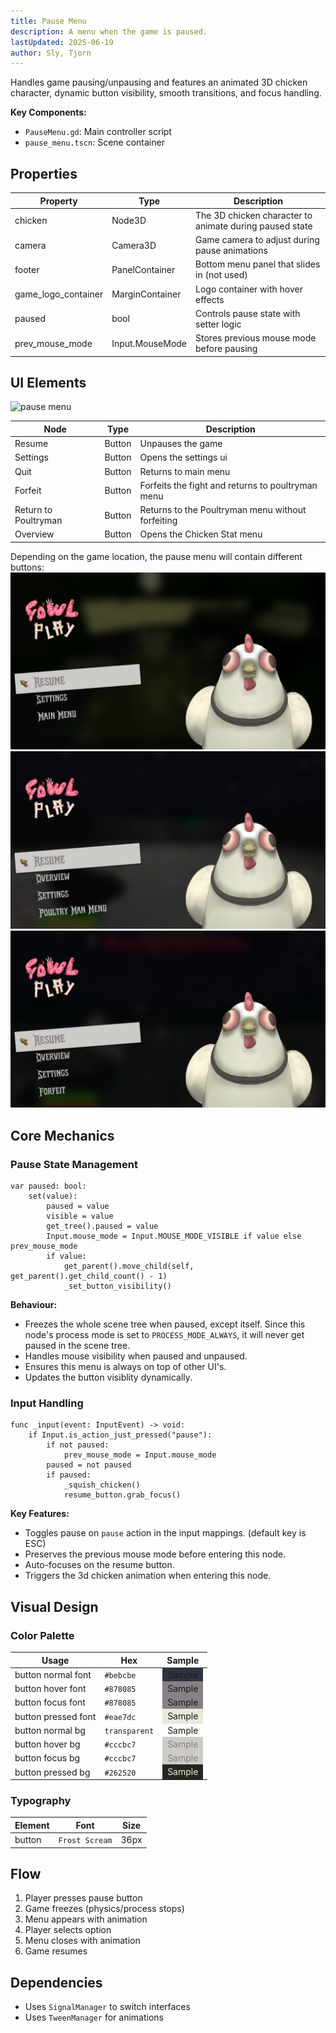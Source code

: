 ```yaml
---
title: Pause Menu
description: A menu when the game is paused.
lastUpdated: 2025-06-19
author: Sly, Tjorn
---
```


Handles game pausing/unpausing and features an animated 3D chicken character, dynamic button visibility, smooth transitions, and focus handling.

**Key Components:**

- `PauseMenu.gd`: Main controller script
- `pause_menu.tscn`: Scene container

## Properties

| Property            | Type            | Description                                             |
| ------------------- | --------------- | ------------------------------------------------------- |
| chicken             | Node3D          | The 3D chicken character to animate during paused state |
| camera              | Camera3D        | Game camera to adjust during pause animations           |
| footer              | PanelContainer  | Bottom menu panel that slides in (not used)             |
| game_logo_container | MarginContainer | Logo container with hover effects                       |
| paused              | bool            | Controls pause state with setter logic                  |
| prev_mouse_mode     | Input.MouseMode | Stores previous mouse mode before pausing               |

## UI Elements

![pause menu](/ui/pause-menu.gif)

| Node                 | Type   | Description                                       |
| -------------------- | ------ | ------------------------------------------------- |
| Resume               | Button | Unpauses the game                                 |
| Settings             | Button | Opens the settings ui                             |
| Quit                 | Button | Returns to main menu                              |
| Forfeit              | Button | Forfeits the fight and returns to poultryman menu |
| Return to Poultryman | Button | Returns to the Poultryman menu without forfeiting |
| Overview             | Button | Opens the Chicken Stat menu                       |

Depending on the game location, the pause menu will contain different buttons:
![Pause Menu from the Poultry Man Menu](../../../../../assets/fowl-play/gameplay/user-interface/pause-menu/poultry-man.png)
![Pause Menu from the Training Area](../../../../../assets/fowl-play/gameplay/user-interface/pause-menu/training-area.png)
![Pause Menu from the Arena](../../../../../assets/fowl-play/gameplay/user-interface/pause-menu/arena.png)

## Core Mechanics

### Pause State Management

```gdscript
var paused: bool:
    set(value):
        paused = value
        visible = value
        get_tree().paused = value
        Input.mouse_mode = Input.MOUSE_MODE_VISIBLE if value else prev_mouse_mode
        if value:
            get_parent().move_child(self, get_parent().get_child_count() - 1)
            _set_button_visibility()
```

**Behaviour:**

- Freezes the whole scene tree when paused, except itself. Since this node's process mode is set to `PROCESS_MODE_ALWAYS`, it will never get paused in the scene tree.
- Handles mouse visibility when paused and unpaused.
- Ensures this menu is always on top of other UI's.
- Updates the button visiblity dynamically.

### Input Handling

```gdscript
func _input(event: InputEvent) -> void:
    if Input.is_action_just_pressed("pause"):
        if not paused:
            prev_mouse_mode = Input.mouse_mode
        paused = not paused
        if paused:
            _squish_chicken()
            resume_button.grab_focus()
```

**Key Features:**

- Toggles pause on `pause` action in the input mappings. (default key is ESC)
- Preserves the previous mouse mode before entering this node.
- Auto-focuses on the resume button.
- Triggers the 3d chicken animation when entering this node.

## Visual Design

### Color Palette

| Usage               | Hex           | Sample                                                                                             |
| ------------------- | ------------- | -------------------------------------------------------------------------------------------------- |
| button normal font  | `#bebcbe`     | <span style="background-color:#2E3440; padding: 0.2rem 0.5rem"> Sample </span>                     |
| button hover font   | `#878085`     | <span style="background-color:#878085; padding: 0.2rem 0.5rem"> Sample </span>                     |
| button focus font   | `#878085`     | <span style="background-color:#878085; padding: 0.2rem 0.5rem"> Sample </span>                     |
| button pressed font | `#eae7dc`     | <span style="background-color:#eae7dc; padding: 0.2rem 0.5rem"> Sample </span>                     |
| button normal bg    | `transparent` | <span style="background-color:#transparent: color=#bebcbe; padding: 0.2rem 0.5rem"> Sample </span> |
| button hover bg     | `#cccbc7`     | <span style="background-color:#cccbc7; color: #878085; padding: 0.2rem 0.5rem"> Sample </span>     |
| button focus bg     | `#cccbc7`     | <span style="background-color:#cccbc7; color: #878085; padding: 0.2rem 0.5rem"> Sample </span>     |
| button pressed bg   | `#262520`     | <span style="background-color:#262520; color: #eae7dc; padding: 0.2rem 0.5rem"> Sample </span>     |

### Typography

| Element | Font           | Size |
| ------- | -------------- | ---- |
| button  | `Frost Scream` | 36px |

## Flow

1. Player presses pause button
2. Game freezes (physics/process stops)
3. Menu appears with animation
4. Player selects option
5. Menu closes with animation
6. Game resumes

## Dependencies

- Uses `SignalManager` to switch interfaces
- Uses `TweenManager` for animations
